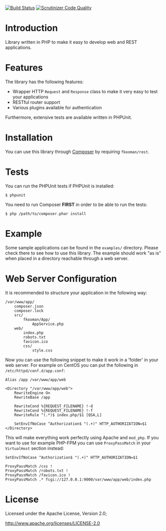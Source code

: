 [![Build Status](https://travis-ci.org/fkooman/php-lib-rest.png?branch=master)](https://travis-ci.org/fkooman/php-lib-rest)
[![Scrutinizer Code Quality](https://scrutinizer-ci.com/g/fkooman/php-lib-rest/badges/quality-score.png?b=master)](https://scrutinizer-ci.com/g/fkooman/php-lib-rest/?branch=master)

# Introduction
Library written in PHP to make it easy to develop web and REST applications. 

# Features
The library has the following features:
* Wrapper HTTP `Request` and `Response` class to make it very easy to test your
  applications
* RESTful router support
* Various plugins available for authentication

Furthermore, extensive tests are available written in PHPUnit.

# Installation
You can use this library through [Composer](http://getcomposer.org/) by 
requiring `fkooman/rest`.

# Tests
You can run the PHPUnit tests if PHPUnit is installed:

    $ phpunit

You need to run Composer **FIRST** in order to be able to run the tests:

    $ php /path/to/composer.phar install
        
# Example
Some sample applications can be found in the `examples/` directory. Please 
check there to see how to use this library. The example should work "as is" 
when placed in a directory reachable through a web server.

# Web Server Configuration
It is recommended to structure your application in the following way:

    /var/www/app/
        composer.json
        composer.lock
        src/
            fkooman/App/
                AppService.php
        web/
            index.php
            robots.txt
            favicon.ico
            css/
                style.css

Now you can use the following snippet to make it work in a 'folder' in your
web server. For example on CentOS you can put the following in 
`/etc/httpd/conf.d/app.conf`:

    Alias /app /var/www/app/web

    <Directory "/var/www/app/web">
        RewriteEngine On
        RewriteBase /app

        RewriteCond %{REQUEST_FILENAME} !-d
        RewriteCond %{REQUEST_FILENAME} !-f
        RewriteRule ^(.*)$ index.php/$1 [QSA,L]

        SetEnvIfNoCase ^Authorization$ "(.+)" HTTP_AUTHORIZATION=$1
    </Directory>

This will make everything work perfectly using Apache and `mod_php`. If you
want to use for example PHP-FPM you can use `ProxyPassMatch` in your 
`VirtualHost` section instead:

    SetEnvIfNoCase ^Authorization$ "(.+)" HTTP_AUTHORIZATION=$1

    ProxyPassMatch /css !
    ProxyPassMatch /robots.txt !
    ProxyPassMatch /favicon.ico !
    ProxyPassMatch .* fcgi://127.0.0.1:9000/var/www/app/web/index.php

# License
Licensed under the Apache License, Version 2.0;

   http://www.apache.org/licenses/LICENSE-2.0
